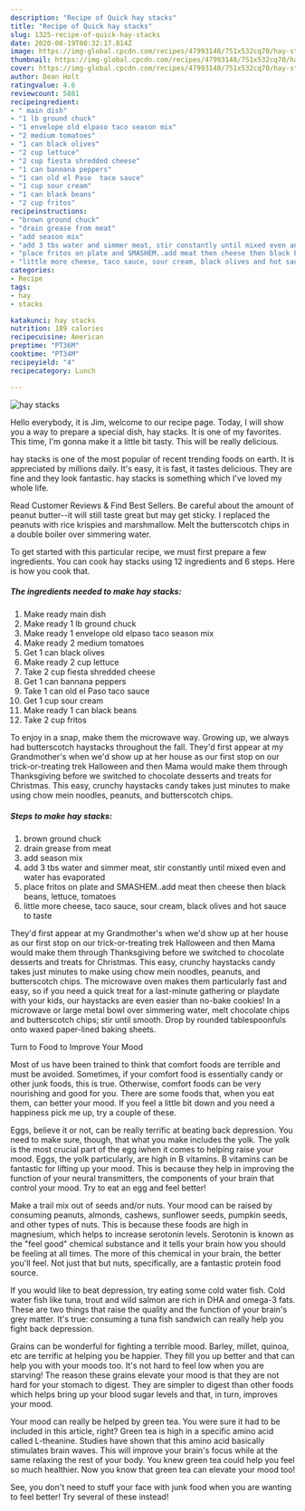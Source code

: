 ```yaml
---
description: "Recipe of Quick hay stacks"
title: "Recipe of Quick hay stacks"
slug: 1325-recipe-of-quick-hay-stacks
date: 2020-08-19T00:32:17.814Z
image: https://img-global.cpcdn.com/recipes/47993148/751x532cq70/hay-stacks-recipe-main-photo.jpg
thumbnail: https://img-global.cpcdn.com/recipes/47993148/751x532cq70/hay-stacks-recipe-main-photo.jpg
cover: https://img-global.cpcdn.com/recipes/47993148/751x532cq70/hay-stacks-recipe-main-photo.jpg
author: Dean Holt
ratingvalue: 4.6
reviewcount: 5881
recipeingredient:
- " main dish"
- "1 lb ground chuck"
- "1 envelope old elpaso taco season mix"
- "2 medium tomatoes"
- "1 can black olives"
- "2 cup lettuce"
- "2 cup fiesta shredded cheese"
- "1 can bannana peppers"
- "1 can old el Paso  taco sauce"
- "1 cup sour cream"
- "1 can black beans"
- "2 cup fritos"
recipeinstructions:
- "brown ground chuck"
- "drain grease from meat"
- "add season mix"
- "add 3 tbs water and simmer meat, stir constantly until mixed even and water has evaporated"
- "place fritos on plate and SMASHEM..add meat then cheese then black beans, lettuce, tomatoes"
- "little more cheese, taco sauce, sour cream, black olives and hot sauce to taste"
categories:
- Recipe
tags:
- hay
- stacks

katakunci: hay stacks 
nutrition: 189 calories
recipecuisine: American
preptime: "PT36M"
cooktime: "PT34M"
recipeyield: "4"
recipecategory: Lunch

---
```



![hay stacks](https://img-global.cpcdn.com/recipes/47993148/751x532cq70/hay-stacks-recipe-main-photo.jpg)

Hello everybody, it is Jim, welcome to our recipe page. Today, I will show you a way to prepare a special dish, hay stacks. It is one of my favorites. This time, I'm gonna make it a little bit tasty. This will be really delicious.

hay stacks is one of the most popular of recent trending foods on earth. It is appreciated by millions daily. It's easy, it is fast, it tastes delicious. They are fine and they look fantastic. hay stacks is something which I've loved my whole life.

Read Customer Reviews &amp; Find Best Sellers. Be careful about the amount of peanut butter--it will still taste great but may get sticky. I replaced the peanuts with rice krispies and marshmallow. Melt the butterscotch chips in a double boiler over simmering water.


To get started with this particular recipe, we must first prepare a few ingredients. You can cook hay stacks using 12 ingredients and 6 steps. Here is how you cook that.

<!--inarticleads1-->

##### The ingredients needed to make hay stacks:

1. Make ready  main dish
1. Make ready 1 lb ground chuck
1. Make ready 1 envelope old elpaso taco season mix
1. Make ready 2 medium tomatoes
1. Get 1 can black olives
1. Make ready 2 cup lettuce
1. Take 2 cup fiesta shredded cheese
1. Get 1 can bannana peppers
1. Take 1 can old el Paso  taco sauce
1. Get 1 cup sour cream
1. Make ready 1 can black beans
1. Take 2 cup fritos


To enjoy in a snap, make them the microwave way. Growing up, we always had butterscotch haystacks throughout the fall. They&#39;d first appear at my Grandmother&#39;s when we&#39;d show up at her house as our first stop on our trick-or-treating trek Halloween and then Mama would make them through Thanksgiving before we switched to chocolate desserts and treats for Christmas. This easy, crunchy haystacks candy takes just minutes to make using chow mein noodles, peanuts, and butterscotch chips. 

<!--inarticleads2-->

##### Steps to make hay stacks:

1. brown ground chuck
1. drain grease from meat
1. add season mix
1. add 3 tbs water and simmer meat, stir constantly until mixed even and water has evaporated
1. place fritos on plate and SMASHEM..add meat then cheese then black beans, lettuce, tomatoes
1. little more cheese, taco sauce, sour cream, black olives and hot sauce to taste


They&#39;d first appear at my Grandmother&#39;s when we&#39;d show up at her house as our first stop on our trick-or-treating trek Halloween and then Mama would make them through Thanksgiving before we switched to chocolate desserts and treats for Christmas. This easy, crunchy haystacks candy takes just minutes to make using chow mein noodles, peanuts, and butterscotch chips. The microwave oven makes them particularly fast and easy, so if you need a quick treat for a last-minute gathering or playdate with your kids, our haystacks are even easier than no-bake cookies! In a microwave or large metal bowl over simmering water, melt chocolate chips and butterscotch chips; stir until smooth. Drop by rounded tablespoonfuls onto waxed paper-lined baking sheets. 

Turn to Food to Improve Your Mood


Most of us have been trained to think that comfort foods are terrible and must be avoided. Sometimes, if your comfort food is essentially candy or other junk foods, this is true. Otherwise, comfort foods can be very nourishing and good for you. There are some foods that, when you eat them, can better your mood. If you feel a little bit down and you need a happiness pick me up, try a couple of these.

Eggs, believe it or not, can be really terrific at beating back depression. You need to make sure, though, that what you make includes the yolk. The yolk is the most crucial part of the egg iwhen it comes to helping raise your mood. Eggs, the yolk particularly, are high in B vitamins. B vitamins can be fantastic for lifting up your mood. This is because they help in improving the function of your neural transmitters, the components of your brain that control your mood. Try to eat an egg and feel better!

Make a trail mix out of seeds and/or nuts. Your mood can be raised by consuming peanuts, almonds, cashews, sunflower seeds, pumpkin seeds, and other types of nuts. This is because these foods are high in magnesium, which helps to increase serotonin levels. Serotonin is known as the "feel good" chemical substance and it tells your brain how you should be feeling at all times. The more of this chemical in your brain, the better you'll feel. Not just that but nuts, specifically, are a fantastic protein food source.

If you would like to beat depression, try eating some cold water fish. Cold water fish like tuna, trout and wild salmon are rich in DHA and omega-3 fats. These are two things that raise the quality and the function of your brain's grey matter. It's true: consuming a tuna fish sandwich can really help you fight back depression. 

Grains can be wonderful for fighting a terrible mood. Barley, millet, quinoa, etc are terrific at helping you be happier. They fill you up better and that can help you with your moods too. It's not hard to feel low when you are starving! The reason these grains elevate your mood is that they are not hard for your stomach to digest. They are simpler to digest than other foods which helps bring up your blood sugar levels and that, in turn, improves your mood.

Your mood can really be helped by green tea. You were sure it had to be included in this article, right? Green tea is high in a specific amino acid called L-theanine. Studies have shown that this amino acid basically stimulates brain waves. This will improve your brain's focus while at the same relaxing the rest of your body. You knew green tea could help you feel so much healthier. Now you know that green tea can elevate your mood too!

See, you don't need to stuff your face with junk food when you are wanting to feel better! Try several of these instead!

